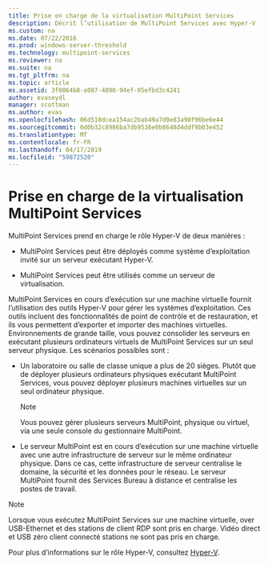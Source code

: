 ```yaml
---
title: Prise en charge de la virtualisation MultiPoint Services
description: Décrit l’utilisation de MultiPoint Services avec Hyper-V
ms.custom: na
ms.date: 07/22/2016
ms.prod: windows-server-threshold
ms.technology: multipoint-services
ms.reviewer: na
ms.suite: na
ms.tgt_pltfrm: na
ms.topic: article
ms.assetid: 3f0864b8-a087-4890-94ef-05efbd3c4241
author: evaseydl
manager: scottman
ms.author: evas
ms.openlocfilehash: 06d518dcea154ac2bab49a7d0e83a90f96be6e44
ms.sourcegitcommit: 0d0b32c8986ba7db9536e0b8648d4ddf9b03e452
ms.translationtype: MT
ms.contentlocale: fr-FR
ms.lasthandoff: 04/17/2019
ms.locfileid: "59872520"
---
```

# <a name="multipoint-services-virtualization-support"></a>Prise en charge de la virtualisation MultiPoint Services
MultiPoint Services prend en charge le rôle Hyper-V de deux manières :  
  
-   MultiPoint Services peut être déployés comme système d’exploitation invité sur un serveur exécutant Hyper-V.  
  
-   MultiPoint Services peut être utilisés comme un serveur de virtualisation.   
  
MultiPoint Services en cours d’exécution sur une machine virtuelle fournit l’utilisation des outils Hyper-V pour gérer les systèmes d’exploitation. Ces outils incluent des fonctionnalités de point de contrôle et de restauration, et ils vous permettent d’exporter et importer des machines virtuelles. Environnements de grande taille, vous pouvez consolider les serveurs en exécutant plusieurs ordinateurs virtuels de MultiPoint Services sur un seul serveur physique. Les scénarios possibles sont :  
  
-   Un laboratoire ou salle de classe unique a plus de 20 sièges. Plutôt que de déployer plusieurs ordinateurs physiques exécutant MultiPoint Services, vous pouvez déployer plusieurs machines virtuelles sur un seul ordinateur physique.  
  
    > [!NOTE]  
    > Vous pouvez gérer plusieurs serveurs MultiPoint, physique ou virtuel, via une seule console du gestionnaire MultiPoint.  
  
-   Le serveur MultiPoint est en cours d’exécution sur une machine virtuelle avec une autre infrastructure de serveur sur le même ordinateur physique. Dans ce cas, cette infrastructure de serveur centralise le domaine, la sécurité et les données pour le réseau. Le serveur MultiPoint fournit des Services Bureau à distance et centralise les postes de travail.  
  
> [!NOTE]  
> Lorsque vous exécutez MultiPoint Services sur une machine virtuelle, over USB-Ethernet et des stations de client RDP sont pris en charge. Vidéo direct et USB zéro client connecté stations ne sont pas pris en charge.  
  
Pour plus d’informations sur le rôle Hyper-V, consultez [Hyper-V](../../virtualization/hyper-v/hyper-v-on-windows-server.md).  